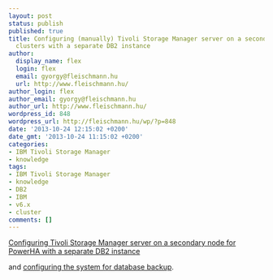 ```yaml
---
layout: post
status: publish
published: true
title: Configuring (manually) Tivoli Storage Manager server on a secondary node for
  clusters with a separate DB2 instance
author:
  display_name: flex
  login: flex
  email: gyorgy@fleischmann.hu
  url: http://www.fleischmann.hu/
author_login: flex
author_email: gyorgy@fleischmann.hu
author_url: http://www.fleischmann.hu/
wordpress_id: 848
wordpress_url: http://fleischmann.hu/wp/?p=848
date: '2013-10-24 12:15:02 +0200'
date_gmt: '2013-10-24 11:15:02 +0200'
categories:
- IBM Tivoli Storage Manager
- knowledge
tags:
- IBM Tivoli Storage Manager
- knowledge
- DB2
- IBM
- v6.x
- cluster
comments: []
---
```

<p><a href="http://pic.dhe.ibm.com/infocenter/tsminfo/v6r4/index.jsp?topic=%2Fcom.ibm.itsm.srv.doc%2Ft_cluster_sec_node_separate_db2.html">Configuring Tivoli Storage Manager server on a secondary node for PowerHA with a separate DB2 instance</a></p>
<p>and <a href="http://pic.dhe.ibm.com/infocenter/tsminfo/v6r4/index.jsp?topic=%2Fcom.ibm.itsm.srv.upgrd.doc%2Ft_srv_upgrd_cfg_dbbackup_s3.html">configuring the system for database backup</a>.</p>

